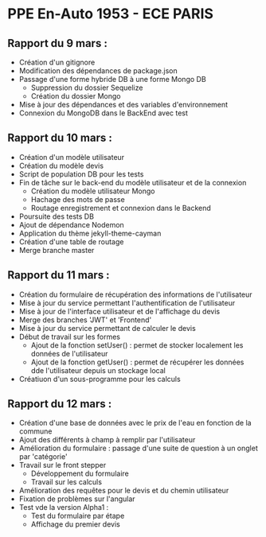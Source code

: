 # PPE En-Auto 1953 - ECE PARIS


## Rapport du 9 mars :

* Création d'un gitignore
* Modification des dépendances de package.json
* Passage d'une forme hybride DB à une forme Mongo DB 
  * Suppression du dossier Sequelize
  * Création du dossier Mongo
* Mise à jour des dépendances et des variables d'environnement 
* Connexion du MongoDB dans le BackEnd avec test
 
 

## Rapport du 10 mars :

* Création d'un modèle utilisateur
* Création du modèle devis 
* Script de population DB pour les tests 
* Fin de tâche sur le back-end  du modèle utilisateur et de la connexion 
  * Création du modèle utilisateur Mongo
  * Hachage des mots de passe
  * Routage enregistrement et connexion dans le Backend
* Poursuite des tests DB
* Ajout de dépendance Nodemon
* Application du thème jekyll-theme-cayman
* Création d'une table de routage 
* Merge branche master 


## Rapport du 11 mars :

* Création du formulaire de récupération des informations de l'utilisateur 
* Mise à jour du service permettant l'authentification de l'utilisateur 
* Mise à jour de l'interface utilisateur et de l'affichage du devis
* Merge des branches 'JWT' et 'Frontend'
* Mise à jour du service permettant de calculer le devis 
* Début de travail sur les formes
  * Ajout de la fonction setUser() : permet de stocker localement les données de l'utilisateur 
  * Ajout de la fonction getUser() : permet de récupérer les données dde l'utilisateur depuis un stockage local 
* Créatiuon d'un sous-programme pour les calculs 


## Rapport du 12 mars : 

* Création d'une base de données avec le prix de l'eau en fonction de la commune 
* Ajout des différents à champ à remplir par l'utilisateur 
* Amélioration du formulaire : passage d'une suite de question à un onglet par 'catégorie'
* Travail sur le front stepper 
  * Développement du formulaire 
  * Travail sur les calculs 
* Amélioration des requêtes pour le devis et du chemin utilisateur 
* Fixation de problèmes sur l'angular
* Test vde la version Alpha1 :
  * Test du formulaire par étape 
  * Affichage du premier devis 
